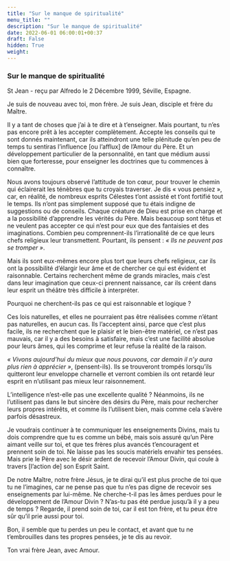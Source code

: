 ```yaml
---
title: "Sur le manque de spiritualité"
menu_title: ""
description: "Sur le manque de spiritualité"
date: 2022-06-01 06:00:01+00:37
draft: False
hidden: True
weight:
---
```

### Sur le manque de spiritualité

St Jean - reçu par Alfredo le 2 Décembre 1999, Séville, Espagne.

Je suis de nouveau avec toi, mon frère. Je suis Jean, disciple et frère du Maître.

Il y a tant de choses que j’ai à te dire et à t’enseigner. Mais pourtant, tu n’es pas encore prêt à les accepter complètement. Accepte les conseils qui te sont donnés maintenant, car ils atteindront une telle plénitude qu’en peu de temps tu sentiras l’influence [ou l’afflux] de l’Amour du Père. Et un développement particulier de la personnalité, en tant que médium aussi bien que forteresse, pour enseigner les doctrines que tu commences à connaître.

Nous avons toujours observé l’attitude de ton cœur, pour trouver le chemin qui éclairerait les ténèbres que tu croyais traverser. Je dis « vous pensiez », car, en réalité, de nombreux esprits Célestes t’ont assisté et t’ont fortifié tout le temps. Ils n’ont pas simplement supposé que tu étais indigne de suggestions ou de conseils. Chaque créature de Dieu est prise en charge et a la possibilité d’apprendre les vérités du Père. Mais beaucoup sont têtus et ne veulent pas accepter ce qui n’est pour eux que des fantaisies et des imaginations. Combien peu comprennent-ils l’irrationalité de ce que leurs chefs religieux leur transmettent. Pourtant, ils pensent : *« Ils ne peuvent pas se tromper »*.

Mais ils sont eux-mêmes encore plus tort que leurs chefs religieux, car ils ont la possibilité d’élargir leur âme et de chercher ce qui est évident et raisonnable. Certains recherchent même de grands miracles, mais c’est dans leur imagination que ceux-ci prennent naissance, car ils créent dans leur esprit un théâtre très difficile à interpréter.

Pourquoi ne cherchent-ils pas ce qui est raisonnable et logique ?

Ces lois naturelles, et elles ne pourraient pas être réalisées comme n’étant pas naturelles, en aucun cas. Ils l’acceptent ainsi, parce que c’est plus facile, ils ne recherchent que le plaisir et le bien-être matériel, ce n’est pas mauvais, car il y a des besoins à satisfaire, mais c’est une facilité absolue pour leurs âmes, qui les comprime et leur refuse la réalité de la raison.

*« Vivons aujourd’hui du mieux que nous pouvons, car demain il n’y aura plus rien à apprécier »*, (pensent-ils). Ils se trouveront trompés lorsqu’ils quitteront leur enveloppe charnelle et verront combien ils ont retardé leur esprit en n’utilisant pas mieux leur raisonnement.

L’intelligence n’est-elle pas une excellente qualité ? Néanmoins, ils ne l’utilisent pas dans le but sincère des désirs du Père, mais pour rechercher leurs propres intérêts, et comme ils l’utilisent bien, mais comme cela s’avère parfois désastreux.

Je voudrais continuer à te communiquer les enseignements Divins, mais tu dois comprendre que tu es comme un bébé, mais sois assuré qu’un Père aimant veille sur toi, et que tes frères plus avancés t’encouragent et prennent soin de toi. Ne laisse pas les soucis matériels envahir tes pensées. Mais prie le Père avec le désir ardent de recevoir l’Amour Divin, qui coule à travers [l’action de] son Esprit Saint.

De notre Maître, notre frère Jésus, je te dirai qu’il est plus proche de toi que tu ne l’imagines, car ne pense pas que tu n’es pas digne de recevoir ses enseignements par lui-même. Ne cherche-t-il pas les âmes perdues pour le développement de l’Amour Divin ? N’as-tu pas été perdue jusqu’à il y a peu de temps ? Regarde, il prend soin de toi, car il est ton frère, et tu peux être sûr qu’il prie aussi pour toi.

Bon, il semble que tu perdes un peu le contact, et avant que tu ne t’embrouilles dans tes propres pensées, je te dis au revoir.

Ton vrai frère Jean, avec Amour.
